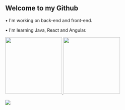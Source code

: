 ## Welcome to my Github

• I'm working on back-end and front-end.

• I'm learning Java, React and Angular.

<div>
<a href="https://github.com/Pereira017">
<img height="180em" src="https://github-readme-stats.vercel.app/api?username=Pereira017&show_icons=true&theme=dark&include_all_commits=true&count_private=true"/>
<img height="180em" src="https://github-readme-stats.vercel.app/api/top-langs/?username=Pereira017&layout=compact&langs_count=16&theme=dark"/>
</div>

<div style="display: inline_block"><br>
<img src="https://skillicons.dev/icons?i=html,css,js,python,react,mysql&theme=dark"/>
</div>


